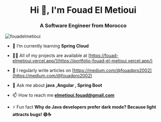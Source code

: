<h1 align="center">Hi 👋, I'm Fouad El Metioui</h1>
<h3 align="center">A Software Engineer from Morocco</h3>

<p align="left"> <img src="https://komarev.com/ghpvc/?username=fouadelmetioui&label=Profile%20views&color=0e75b6&style=flat" alt="fouadelmetioui" /> </p>

- 🌱 I’m currently learning **Spring Cloud**

- 👨‍💻 All of my projects are available at [https://fouad-elmetioui.vercel.app/](https://portfolio-fouad-el-metioui.vercel.app/)

- 📝 I regularly write articles on [https://medium.com/@fouadpro2002](https://medium.com/@fouadpro2002)

- 💬 Ask me about **java ,Angular , Spring Boot**

- 📫 How to reach me **elmetioui.fouad@gmail.com**

- ⚡ Fun fact **Why do Java developers prefer dark mode? Because light attracts bugs! 😄☕️**
 
